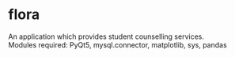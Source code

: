 # flora
An application which provides student counselling services.<br/>
Modules required: PyQt5, mysql.connector, matplotlib, sys, pandas
